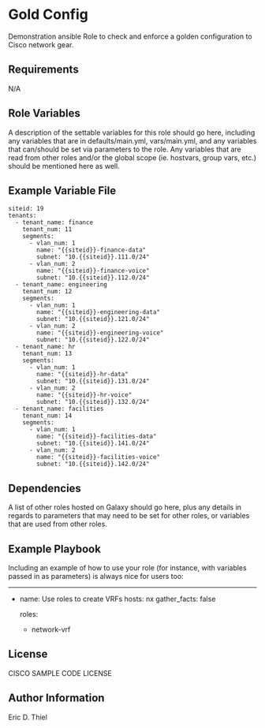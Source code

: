 Gold Config
=========

Demonstration ansible Role to check and enforce a golden configuration to Cisco network gear.

Requirements
------------

N/A

Role Variables
--------------

A description of the settable variables for this role should go here, including any variables that are in defaults/main.yml, vars/main.yml, and any variables that can/should be set via parameters to the role. Any variables that are read from other roles and/or the global scope (ie. hostvars, group vars, etc.) should be mentioned here as well.

Example Variable File
------------
```
siteid: 19
tenants:
  - tenant_name: finance
    tenant_num: 11
    segments:
      - vlan_num: 1
        name: "{{siteid}}-finance-data"
        subnet: "10.{{siteid}}.111.0/24"
      - vlan_num: 2
        name: "{{siteid}}-finance-voice"
        subnet: "10.{{siteid}}.112.0/24"
  - tenant_name: engineering
    tenant_num: 12
    segments:
      - vlan_num: 1
        name: "{{siteid}}-engineering-data"
        subnet: "10.{{siteid}}.121.0/24"
      - vlan_num: 2
        name: "{{siteid}}-engineering-voice"
        subnet: "10.{{siteid}}.122.0/24"
  - tenant_name: hr
    tenant_num: 13
    segments:
      - vlan_num: 1
        name: "{{siteid}}-hr-data"
        subnet: "10.{{siteid}}.131.0/24"
      - vlan_num: 2
        name: "{{siteid}}-hr-voice"
        subnet: "10.{{siteid}}.132.0/24"
  - tenant_name: facilities
    tenant_num: 14
    segments:
      - vlan_num: 1
        name: "{{siteid}}-facilities-data"
        subnet: "10.{{siteid}}.141.0/24"
      - vlan_num: 2
        name: "{{siteid}}-facilities-voice"
        subnet: "10.{{siteid}}.142.0/24"
```

Dependencies
------------

A list of other roles hosted on Galaxy should go here, plus any details in regards to parameters that may need to be set for other roles, or variables that are used from other roles.

Example Playbook
----------------

Including an example of how to use your role (for instance, with variables passed in as parameters) is always nice for users too:

---
- name: Use roles to create VRFs
  hosts: nx
  gather_facts: false

  roles:
    - network-vrf


License
-------

CISCO SAMPLE CODE LICENSE

Author Information
------------------

Eric D. Thiel 
